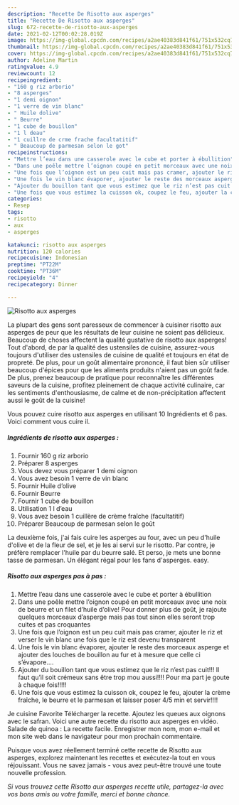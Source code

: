 ```yaml
---
description: "Recette De Risotto aux asperges"
title: "Recette De Risotto aux asperges"
slug: 672-recette-de-risotto-aux-asperges
date: 2021-02-12T00:02:28.019Z
image: https://img-global.cpcdn.com/recipes/a2ae40383d841f61/751x532cq70/risotto-aux-asperges-photo-principale-de-la-recette.jpg
thumbnail: https://img-global.cpcdn.com/recipes/a2ae40383d841f61/751x532cq70/risotto-aux-asperges-photo-principale-de-la-recette.jpg
cover: https://img-global.cpcdn.com/recipes/a2ae40383d841f61/751x532cq70/risotto-aux-asperges-photo-principale-de-la-recette.jpg
author: Adeline Martin
ratingvalue: 4.9
reviewcount: 12
recipeingredient:
- "160 g riz arborio"
- "8 asperges"
- "1 demi oignon"
- "1 verre de vin blanc"
- " Huile dolive"
- " Beurre"
- "1 cube de bouillon"
- "1 l deau"
- "1 cuillre de crme frache facultatitif"
- " Beaucoup de parmesan selon le got"
recipeinstructions:
- "Mettre l’eau dans une casserole avec le cube et porter à ébullition"
- "Dans une poêle mettre l’oignon coupé en petit morceaux avec une noix de beurre et un filet d’huile d’olive! Pour donner plus de goût, je rajoute quelques morceaux d’asperge mais pas tout sinon elles seront trop cuites et pas croquantes"
- "Une fois que l’oignon est un peu cuit mais pas cramer, ajouter le riz et verser le vin blanc une fois que le riz est devenu transparent"
- "Une fois le vin blanc évaporer, ajouter le reste des morceaux asperge et ajouter des louches de bouillon au fur et à mesure que celle ci s’évapore...."
- "Ajouter du bouillon tant que vous estimez que le riz n’est pas cuit!!! Il faut qu’il soit crémeux sans être trop mou aussi!!!! Pour ma part je goute à chaque fois!!!!!"
- "Une fois que vous estimez la cuisson ok, coupez le feu, ajouter la crème fraîche, le beurre et le parmesan et laisser poser 4/5 min et servir!!!!"
categories:
- Resep
tags:
- risotto
- aux
- asperges

katakunci: risotto aux asperges 
nutrition: 120 calories
recipecuisine: Indonesian
preptime: "PT22M"
cooktime: "PT36M"
recipeyield: "4"
recipecategory: Dinner

---
```



![Risotto aux asperges](https://img-global.cpcdn.com/recipes/a2ae40383d841f61/751x532cq70/risotto-aux-asperges-photo-principale-de-la-recette.jpg)

La plupart des gens sont paresseux de commencer à cuisiner risotto aux asperges de peur que les résultats de leur cuisine ne soient pas délicieux. Beaucoup de choses affectent la qualité gustative de risotto aux asperges! Tout d'abord, de par la qualité des ustensiles de cuisine, assurez-vous toujours d'utiliser des ustensiles de cuisine de qualité et toujours en état de propreté. De plus, pour un goût alimentaire prononcé, il faut bien sûr utiliser beaucoup d'épices pour que les aliments produits n'aient pas un goût fade. De plus, prenez beaucoup de pratique pour reconnaître les différentes saveurs de la cuisine, profitez pleinement de chaque activité culinaire, car les sentiments d'enthousiasme, de calme et de non-précipitation affectent aussi le goût de la cuisine!

<!--inarticleads1-->

Vous pouvez cuire risotto aux asperges en utilisant 10 Ingrédients et 6 pas. Voici comment vous cuire il.

##### Ingrédients de risotto aux asperges :

1. Fournir 160 g riz arborio
1. Préparer 8 asperges
1. Vous devez vous préparer 1 demi oignon
1. Vous avez besoin 1 verre de vin blanc
1. Fournir  Huile d’olive
1. Fournir  Beurre
1. Fournir 1 cube de bouillon
1. Utilisation 1 l d’eau
1. Vous avez besoin 1 cuillère de crème fraîche (facultatitif)
1. Préparer  Beaucoup de parmesan selon le goût


La deuxième fois, j&#39;ai fais cuire les asperges au four, avec un peu d&#39;huile d&#39;olive et de la fleur de sel, et je les ai servi sur le risotto. Par contre, je préfère remplacer l&#39;huile par du beurre salé. Et perso, je mets une bonne tasse de parmesan. Un élégant régal pour les fans d&#39;asperges. easy. 

<!--inarticleads2-->

##### Risotto aux asperges pas à pas :

1. Mettre l’eau dans une casserole avec le cube et porter à ébullition
1. Dans une poêle mettre l’oignon coupé en petit morceaux avec une noix de beurre et un filet d’huile d’olive! Pour donner plus de goût, je rajoute quelques morceaux d’asperge mais pas tout sinon elles seront trop cuites et pas croquantes
1. Une fois que l’oignon est un peu cuit mais pas cramer, ajouter le riz et verser le vin blanc une fois que le riz est devenu transparent
1. Une fois le vin blanc évaporer, ajouter le reste des morceaux asperge et ajouter des louches de bouillon au fur et à mesure que celle ci s’évapore....
1. Ajouter du bouillon tant que vous estimez que le riz n’est pas cuit!!! Il faut qu’il soit crémeux sans être trop mou aussi!!!! Pour ma part je goute à chaque fois!!!!!
1. Une fois que vous estimez la cuisson ok, coupez le feu, ajouter la crème fraîche, le beurre et le parmesan et laisser poser 4/5 min et servir!!!!


Je cuisine Favorite Télécharger la recette. Ajoutez les queues aux oignons avec le safran. Voici une autre recette du risotto aux asperges en vidéo. Salade de quinoa : La recette facile. Enregistrer mon nom, mon e-mail et mon site web dans le navigateur pour mon prochain commentaire. 

<!--inarticleads1-->

<p>
Puisque vous avez réellement terminé cette recette de Risotto aux asperges, explorez maintenant les recettes et exécutez-la tout en vous réjouissant. Vous ne savez jamais - vous avez peut-être trouvé une toute nouvelle profession.
</p>

<p>
<i>Si vous trouvez cette Risotto aux asperges recette utile, partagez-la avec vos bons amis ou votre famille, merci et bonne chance.</i>
</p>
